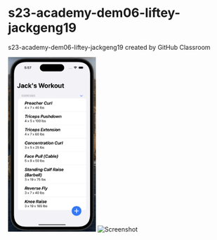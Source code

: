# s23-academy-dem06-liftey-jackgeng19
s23-academy-dem06-liftey-jackgeng19 created by GitHub Classroom

<span>
<img alt="Screenshot" src="0311schedule.png" width="200px">
<img alt="Screenshot" src="liftey.gif" width="203px">
</span>
